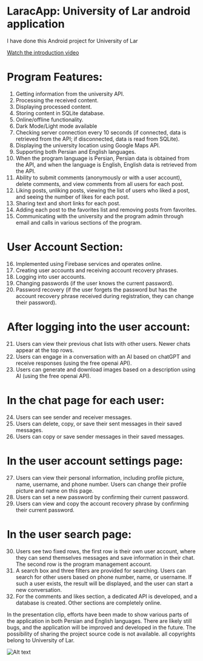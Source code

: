 # LaracApp: University of Lar android application
I have done this Android project for University of Lar

[Watch the introduction video](https://drive.google.com/file/d/1WIMk8_8hGDW3HAN317EBVUUv0yaZiL-7/view)

# Program Features:

1) Getting information from the university API.
2) Processing the received content.
3) Displaying processed content.
4) Storing content in SQLite database.
5) Online/offline functionality.
6) Dark Mode/Light mode available
7) Checking server connection every 10 seconds (if connected, data is retrieved from the API; if disconnected, data is read from SQLite).
8) Displaying the university location using Google Maps API.
9) Supporting both Persian and English languages.
10) When the program language is Persian, Persian data is obtained from the API, and when the language is English, English data is retrieved from the API.
11) Ability to submit comments (anonymously or with a user account), delete comments, and view comments from all users for each post.
12) Liking posts, unliking posts, viewing the list of users who liked a post, and seeing the number of likes for each post.
13) Sharing text and short links for each post.
14) Adding each post to the favorites list and removing posts from favorites.
15) Communicating with the university and the program admin through email and calls in various sections of the program.

# User Account Section:

16) Implemented using Firebase services and operates online.
17) Creating user accounts and receiving account recovery phrases.
18) Logging into user accounts.
19) Changing passwords (if the user knows the current password).
20) Password recovery (if the user forgets the password but has the account recovery phrase received during registration, they can change their password).

# After logging into the user account:

21) Users can view their previous chat lists with other users. Newer chats appear at the top rows.
22) Users can engage in a conversation with an AI based on chatGPT and receive responses (using the free openai API).
23) Users can generate and download images based on a description using AI (using the free openai API).

# In the chat page for each user:

24) Users can see sender and receiver messages.
25) Users can delete, copy, or save their sent messages in their saved messages.
26) Users can copy or save sender messages in their saved messages.

# In the user account settings page:

27) Users can view their personal information, including profile picture, name, username, and phone number. Users can change their profile picture and name on this page.
28) Users can set a new password by confirming their current password.
29) Users can view and copy the account recovery phrase by confirming their current password.

# In the user search page:

30) Users see two fixed rows, the first row is their own user account, where they can send themselves messages and save information in their chat. The second row is the program management account.
31) A search box and three filters are provided for searching. Users can search for other users based on phone number, name, or username. If such a user exists, the result will be displayed, and the user can start a new conversation.
33) For the comments and likes section, a dedicated API is developed, and a database is created. Other sections are completely online.

In the presentation clip, efforts have been made to show various parts of the application in both Persian and English languages. There are likely still bugs, and the application will be improved and developed in the future. 
The possibility of sharing the project source code is not available. all copyrights belong to University of Lar.

<img src="https://i.postimg.cc/N07VF91q/1.png" alt="Alt text" title="Optional title">
